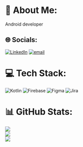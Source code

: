 # 💫 About Me:
Android developer


## 🌐 Socials:
[![LinkedIn](https://img.shields.io/badge/LinkedIn-%230077B5.svg?logo=linkedin&logoColor=white)](https://www.linkedin.com/in/gabriel-pinheiro-842725328/) [![email](https://img.shields.io/badge/Email-D14836?logo=gmail&logoColor=white)](mailto:gabrielmrpinheiro@gmail.com) 

# 💻 Tech Stack:
![Kotlin](https://img.shields.io/badge/kotlin-%237F52FF.svg?style=for-the-badge&logo=kotlin&logoColor=white) ![Firebase](https://img.shields.io/badge/firebase-%23039BE5.svg?style=for-the-badge&logo=firebase) ![Figma](https://img.shields.io/badge/figma-%23F24E1E.svg?style=for-the-badge&logo=figma&logoColor=white) ![Jira](https://img.shields.io/badge/jira-%230A0FFF.svg?style=for-the-badge&logo=jira&logoColor=white)
# 📊 GitHub Stats:
![](https://github-readme-stats.vercel.app/api?username=gabriel-pinheiroo&theme=dark&hide_border=false&include_all_commits=true&count_private=true)<br/>
![](https://nirzak-streak-stats.vercel.app/?user=gabriel-pinheiroo&theme=dark&hide_border=false)<br/>
![](https://github-readme-stats.vercel.app/api/top-langs/?username=gabriel-pinheiroo&theme=dark&hide_border=false&include_all_commits=true&count_private=true&layout=compact)

<!-- Proudly created with GPRM ( https://gprm.itsvg.in ) -->
